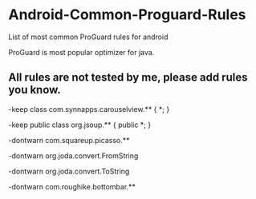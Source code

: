 # Android-Common-Proguard-Rules
List of most common ProGuard rules for android

ProGuard is most popular optimizer for java.

## All rules are not tested by me, please add rules you know.

-keep class com.synnapps.carouselview.** { *; }

-keep public class org.jsoup.** {
public *;
}

-dontwarn com.squareup.picasso.**

-dontwarn org.joda.convert.FromString

-dontwarn org.joda.convert.ToString

-dontwarn com.roughike.bottombar.**
